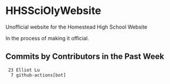 # HHSSciOlyWebsite
Unofficial website for the Homestead High School Website

In the process of making it official.


## Commits by Contributors in the Past Week
<!-- COMMIT_SECTION_START -->
<!-- COMMIT_COUNTS_START -->
     23 Elliot Lu
      7 github-actions[bot]
<!-- COMMIT_COUNTS_END -->
<!-- COMMIT_SECTION_END -->
